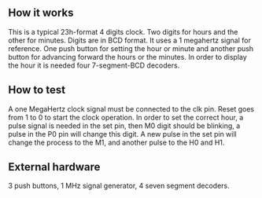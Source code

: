 <!---

This file is used to generate your project datasheet. Please fill in the information below and delete any unused
sections.

You can also include images in this folder and reference them in the markdown. Each image must be less than
512 kb in size, and the combined size of all images must be less than 1 MB.
-->

## How it works

This is a typical 23h-format 4 digits clock. Two digits for hours and the other for minutes. Digits are in BCD format. It uses a 1 megahertz signal for reference.  One push button for setting the hour or minute and another push button for advancing forward the hours or the minutes. In order to display the hour it is needed four 7-segment-BCD decoders.

## How to test
A one MegaHertz clock signal must be connected to the clk pin. Reset goes from 1 to 0 to start the clock operation. In order to set the correct hour, a pulse signal is needed in the set pin, then M0 digit should be blinking, a pulse in the P0 pin will change this digit. A new pulse in the set pin will change the process to the M1, and another pulse to the H0 and H1.


## External hardware
3 push buttons,
1 MHz signal generator,
4 seven segment decoders.

